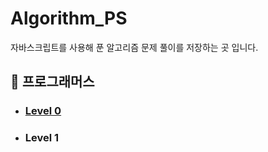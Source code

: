# Algorithm_PS

자바스크립트를 사용해 푼 알고리즘 문제 풀이를 저장하는 곳 입니다.

## 📁 프로그래머스

- ### [Level 0](Algorithm_PS\Programmers\README.md)
- ### Level 1

